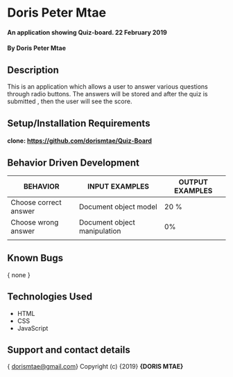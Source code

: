 # Doris Peter Mtae
#### An application showing Quiz-board. 22 February 2019
#### By Doris Peter Mtae
## Description
This is an application which allows a user to answer various questions through radio buttons. The answers will be stored and after the quiz is submitted , then the user will see the score.
## Setup/Installation Requirements
#### clone: https://github.com/dorismtae/Quiz-Board
## Behavior Driven Development
|  BEHAVIOR             | INPUT EXAMPLES               | OUTPUT EXAMPLES |
|-----------------------|------------------------------|-----------------|
| Choose correct answer | Document object model        | 20 %            |   
| Choose wrong answer   | Document object manipulation | 0%              |  
|                       |                              |                 |  
## Known Bugs
{ none }
## Technologies Used
* HTML
* CSS
* JavaScript
## Support and contact details
{ dorismtae@gmail.com}
Copyright (c) {2019} **{DORIS MTAE}**
